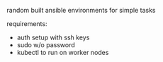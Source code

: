 random built ansible environments for simple tasks

requirements: 
- auth setup with ssh keys
- sudo w/o password
- kubectl to run on worker nodes

